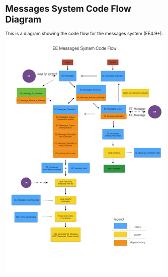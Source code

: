 # Messages System Code Flow Diagram

This is a diagram showing the code flow for the messages system (EE4.9+).

![Messages System Code Flow](../images/messages-system-flow-new.jpeg)